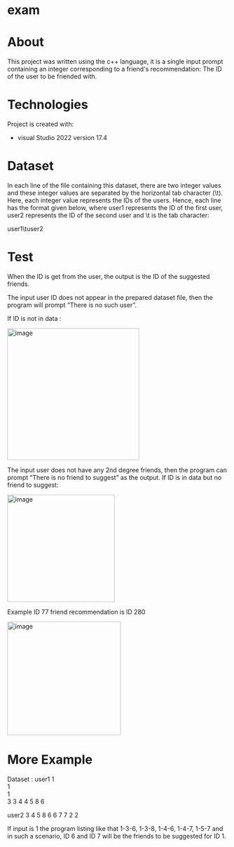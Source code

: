 # exam

# About

This project was written using the c++ language, it is a single input prompt containing an integer corresponding to a friend's recommendation:
The ID of the user to be friended with.

# Technologies

Project is created with:
* visual Studio 2022 version 17.4

# Dataset

In each line of the file containing this dataset, there are two integer values and these
integer values are separated by the horizontal tab character (\t). Here, each integer
value represents the IDs of the users. Hence, each line has the format given below,
where user1 represents the ID of the first user, user2 represents the ID of the second
user and \t is the tab character:

user1\tuser2

# Test

When the ID is get from the user, the output is the ID of the suggested friends. 

The input user ID does not appear in the prepared dataset
file, then the program will prompt “There is no such user”.

If ID is not in data :

<img width="301" alt="image" src="https://user-images.githubusercontent.com/74271265/203777466-f0296233-6eaa-434e-8b4d-f5b71102a9a8.png">

The input user does not have any 2nd degree friends, then the program
can prompt “There is no friend to suggest” as the output.
If ID is in data but no friend to suggest:

<img width="245" alt="image" src="https://user-images.githubusercontent.com/74271265/203777658-a24a0d2b-728c-43ac-91c4-83eebe1d1866.png">

Example ID 77 friend recommendation is  ID 280 

<img width="259" alt="image" src="https://user-images.githubusercontent.com/74271265/203779042-6b7b9574-619d-434b-8060-12bd79e86854.png">

# More Example
        
Dataset :
user1 
 1    
 1    
 1    
 3 
 3 
 4 
 4 
 5 
 8 
 6 
 
 user2
  3
  4
  5
  8
  6
  6
  7
  7
  2
  2

If input is 1 the program listing like that 1-3-6, 1-3-8, 1-4-6, 1-4-7, 1-5-7 and in such a scenario, ID 6 and ID 7 will be the friends to be
suggested for ID 1.


                                            




